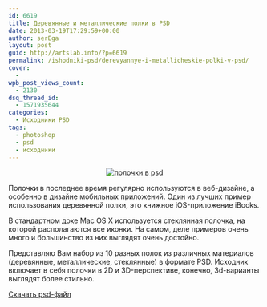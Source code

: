```yaml
---
id: 6619
title: Деревянные и металлические полки в PSD
date: 2013-03-19T17:29:59+00:00
author: serEga
layout: post
guid: http://artslab.info/?p=6619
permalink: /ishodniki-psd/derevyannye-i-metallicheskie-polki-v-psd/
cover:
  -
wpb_post_views_count:
  - 2130
dsq_thread_id:
  - 1571935644
categories:
  - Исходники PSD
tags:
  - photoshop
  - psd
  - исходники
---
```

<center>
  <a href="http://googledrive.com/host/0B9lHVSSSdxdxd0hjdUdmRzY3Tjg/polki_psd.jpg"><img src="http://googledrive.com/host/0B9lHVSSSdxdxd0hjdUdmRzY3Tjg/polki_psd-300x138.jpg" alt="полочки в psd" class="aligncenter size-medium wp-image-6621" srcset="http://googledrive.com/host/0B9lHVSSSdxdxd0hjdUdmRzY3Tjg/polki_psd-300x138.jpg 300w, http://googledrive.com/host/0B9lHVSSSdxdxd0hjdUdmRzY3Tjg/polki_psd.jpg 594w" sizes="(max-width: 300px) 100vw, 300px" /></a>
</center>

Полочки в последнее время регулярно используются в веб-дизайне, а особенно в дизайне мобильных приложений. Один из лучших пример использования деревянной полки, это книжное iOS-приложение iBooks.

В стандартном доке Mac OS X используется стеклянная полочка, на которой располагаются все иконки. На самом, деле примеров очень много и большинство из них выглядят очень достойно.

Представляю Вам набор из 10 разных полок из различных материалов (деревянные, металлические, стеклянные) в формате PSD. Исходник включает в себя полочки в 2D и 3D-перспективе, конечно, 3d-варианты выглядят более стильно.

[Скачать psd-файл](http://freepsdfiles.net/graphics/shelf-psd-mockups/)